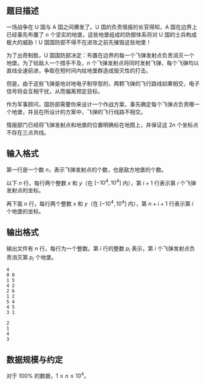 ## 题目描述

一场战争在 U 国与 A 国之间爆发了。U 国的负责情报的长官得知，A 国在边界上已经事先布置了 $n$ 个坚实的地堡，这些地堡组成的防御体系将对 U 国的士兵构成极大的威胁！U 国国防部不得不在进攻之前先摧毁这些地堡！

为了出奇制胜，U 国国防部决定：布置在边界的每一个飞弹发射点负责消灭一个地堡。为了给敌人一个措手不及，$n$ 个飞弹发射点将同时发射飞弹，每个飞弹均以直线全速前进，争取在短时间内给地堡群造成毁灭性的打击。

但是，由于这些飞弹是地对地电子制导型的，两颗飞弹的飞行路线如果相交，电子信号将会互相干扰，从而偏离预定目标。

作为军事顾问，国防部需要你来设计一个作战方案，事先确定每个飞弹点负责哪一个地堡，并且在所设计的方案中，飞弹的飞行线路不相交。

情报部门已经将飞弹发射点和地堡的位置明确标在地图上，并保证这 $2n$ 个坐标点不存在三点共线。

## 输入格式

第一行是一个数 $n$，表示飞弹发射点的个数，也是敌方地堡的个数。

以下 $n$ 行，每行两个整数 $x$ 和 $y$（在 $[-10^4,10^4]$ 内），第 $i+1$ 行表示第 $i$ 个飞弹发射点的坐标。

再下面 $n$ 行，每行两个整数 $x$ 和 $y$（在 $[-10^4,10^4]$ 内），第 $n+i+1$ 行表示第 $i$ 个地堡的坐标。

## 输出格式

输出文件有 $n$ 行，每行为一个整数。第 $i$ 行的整数 $p_i$ 表示，第 $i$ 个飞弹发射点负责消灭第 $p_i$ 个地堡。

```input1
4
0 0
1 5
4 2
2 6
1 2
5 4
4 5
3 1
```

```output1
2
1
4
3
```

## 数据规模与约定

对于 $100\%$ 的数据，$1\le n\le 10^4$。

